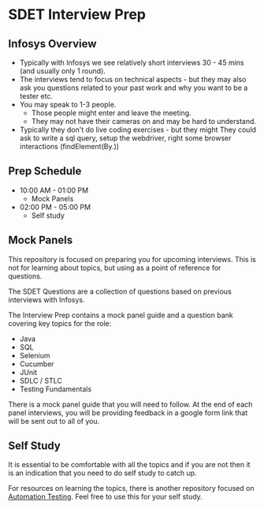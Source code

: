 # SDET Interview Prep

## Infosys Overview

- Typically with Infosys we see relatively short interviews 30 - 45 mins (and usually only 1 round). 
- The interviews tend to focus on technical aspects - but they may also ask you questions related to your past work and why you want to be a tester etc. 
- You may speak to 1-3 people. 
    - Those people might enter and leave the meeting. 
    - They may not have their cameras on and may be hard to understand. 
- Typically they don't do live coding exercises - but they might They could ask to write a sql query, setup the webdriver, right some browser interactions (findElement(By.))

## Prep Schedule

- 10:00 AM - 01:00 PM
    - Mock Panels
- 02:00 PM - 05:00 PM
    - Self study

## Mock Panels
This repository is focused on preparing you for upcoming interviews. This is not for learning about topics, but using as a point of reference for questions.

The SDET Questions are a collection of questions based on previous interviews with Infosys.

The Interview Prep contains a mock panel guide and a question bank covering key topics for the role:

- Java
- SQL
- Selenium
- Cucumber
- JUnit
- SDLC / STLC
- Testing Fundamentals

There is a mock panel guide that you will need to follow. At the end of each panel interviews, you will be providing feedback in a google form link that will be sent out to all of you.

## Self Study

It is essential to be comfortable with all the topics and if you are not then it is an indication that you need to do self study to catch up.

For resources on learning the topics, there is another repository focused on [Automation Testing](https://github.com/brianAray/Automation-Testing-Refresher/tree/main). Feel free to use this for your self study.
